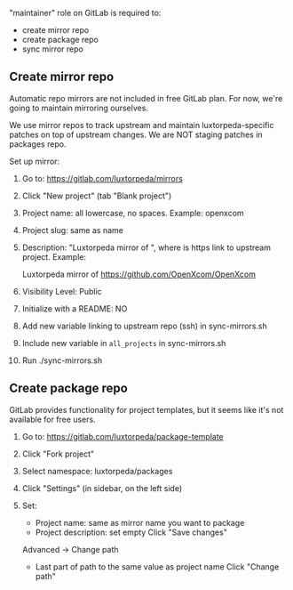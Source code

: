 "maintainer" role on GitLab is required to:

- create mirror repo
- create package repo
- sync mirror repo

## Create mirror repo

Automatic repo mirrors are not included in free GitLab plan.
For now, we're going to maintain mirroring ourselves.

We use mirror repos to track upstream and maintain luxtorpeda-specific
patches on top of upstream changes. We are NOT staging patches in
packages repo.

Set up mirror:

 1. Go to: https://gitlab.com/luxtorpeda/mirrors
 2. Click "New project" (tab "Blank project")
 3. Project name: all lowercase, no spaces. Example: openxcom
 4. Project slug: same as name
 5. Description: "Luxtorpeda mirror of <url>", where <url> is https link
    to upstream project. Example:
 
    Luxtorpeda mirror of https://github.com/OpenXcom/OpenXcom
 
 6. Visibility Level: Public
 7. Initialize with a README: NO
 8. Add new variable linking to upstream repo (ssh) in sync-mirrors.sh
 9. Include new variable in `all_projects` in sync-mirrors.sh
10. Run ./sync-mirrors.sh


## Create package repo

GitLab provides functionality for project templates, but it seems like
it's not available for free users.

1. Go to: https://gitlab.com/luxtorpeda/package-template
2. Click "Fork project"
3. Select namespace: luxtorpeda/packages
4. Click "Settings" (in sidebar, on the left side)
5. Set:

   - Project name: same as mirror name you want to package
   - Project description: set empty
   Click "Save changes"

   Advanced -> Change path
   - Last part of path to the same value as project name
   Click "Change path"

